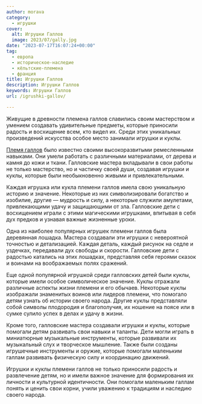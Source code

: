 ```yaml
---
author: morava
category:
  - игрушки
cover:
  alt: Игрушки Галлов
  image: 2023/07/gally.jpg
date: "2023-07-17T16:07:24+00:00"
tag:
  - европа
  - историческое-наследие
  - кёльтские-племена
  - франция
title: Игрушки Галлов
description: Игрушки Галлов
keywords: Игрушки Галлов
url: /igrushki-gallov/

---
```

Живущие в древности племена галлов славились своим мастерством и умением создавать удивительные предметы, которые приносили радость и восхищение всем, кто видел их. Среди этих уникальных произведений искусства особое место занимали игрушки и куклы.

[Племя галлов](https://www.adora.ru/igrushki-kelty/190/) было известно своими высокоразвитыми ремесленными навыками. Они умели работать с различными материалами, от дерева и камня до кожи и ткани. Галловские мастера вкладывали в свои работы не только мастерство, но и частичку своей души, создавая игрушки и куклы, которые были необыкновенно живыми и привлекательными.

Каждая игрушка или кукла племени галлов имела свою уникальную историю и значение. Некоторые из них символизировали богатство и изобилие, другие — мудрость и силу, а некоторые служили амулетами, привлекающими удачу и защищающими от зла. Галловские дети с восхищением играли с этими магическими игрушками, впитывая в себя дух предков и узнавая важные жизненные уроки.

Одна из наиболее популярных игрушек племени галлов была деревянная лошадка. Мастера создавали эти игрушки с невероятной точностью и детализацией. Каждая деталь, каждый рисунок на седле и уздечках, передавали дух свободы и скорости. Галловские дети с радостью катались на этих лошадках, представляя себя героями сказок и воинами на воображаемых полях сражений.

Еще одной популярной игрушкой среди галловских детей были куклы, которые имели особое символическое значение. Куклы отражали различные аспекты жизни племени и его обычаев. Некоторые куклы изображали знаменитых воинов или лидеров племени, что помогало детям узнать об истории своего народа. Другие куклы представляли собой символы плодородия и благополучия, их ношение на поясе или в сумке сулило успех в делах и удачу в жизни.

Кроме того, галловские мастера создавали игрушки и куклы, которые помогали детям развивать свои навыки и таланты. Дети могли играть в миниатюрные музыкальные инструменты, которые развивали их музыкальный слух и творческое мышление. Также были созданы игрушечные инструменты и оружие, которые помогали маленьким галлам развивать физическую силу и координацию движений.

Игрушки и куклы племени галлов не только приносили радость и развлечение детям, но и имели важное значение для формирования их личности и культурной идентичности. Они помогали маленьким галлам понять и ценить свои корни, учили уважению к традициям и наследию своего народа.

